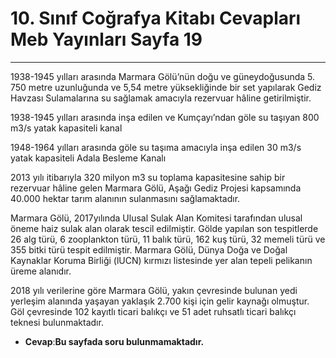 # 10. Sınıf Coğrafya Kitabı Cevapları Meb Yayınları Sayfa 19

---

1938-1945 yılları arasında Marmara Gölü’nün doğu ve güneydoğusunda 5. 750 metre uzunluğunda ve 5,54 metre yüksekliğinde bir set yapılarak Gediz Havzası Sulamalarına su sağlamak amacıyla rezervuar hâline getirilmiştir.

1938-1945 yılları arasında inşa edilen ve Kumçayı’ndan göle su taşıyan 800 m3/s yatak kapasiteli kanal

1948-1964 yılları arasında göle su taşıma amacıyla inşa edilen 30 m3/s yatak kapasiteli Adala Besleme Kanalı

2013 yılı itibarıyla 320 milyon m3 su toplama kapasitesine sahip bir rezervuar hâline gelen Marmara Gölü, Aşağı Gediz Projesi kapsamında 40.000 hektar tarım alanının sulanmasını sağlamaktadır.

Marmara Gölü, 2017yılında Ulusal Sulak Alan Komitesi tarafından ulusal öneme haiz sulak alan olarak tescil edilmiştir. Gölde yapılan son tespitlerde 26 alg türü, 6 zooplankton türü, 11 balık türü, 162 kuş türü, 32 memeli türü ve 355 bitki türü tespit edilmiştir. Marmara Gölü, Dünya Doğa ve Doğal Kaynaklar Koruma Birliği (lUCN) kırmızı listesinde yer alan tepeli pelikanın üreme alanıdır.

2018 yılı verilerine göre Marmara Gölü, yakın çevresinde bulunan yedi yerleşim alanında yaşayan yaklaşık 2.700 kişi için gelir kaynağı olmuştur. Göl çevresinde 102 kayıtlı ticari balıkçı ve 51 adet ruhsatlı ticari balıkçı teknesi bulunmaktadır.

-   **Cevap**:**Bu sayfada soru bulunmamaktadır.**